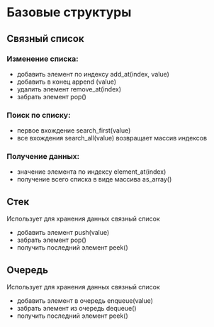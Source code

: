 # Базовые структуры
## Связный список
### Изменение списка:
- добавить элемент по индексу add_at(index, value)
- добавить в конец append (value)
- удалить элемент remove_at(index)
- забрать элемент pop()

### Поиск по списку:
- первое вхождение search_first(value)
- все вхождения search_all(value) возвращает массив индексов

### Получение данных:
- значение элемента по индексу element_at(index)
- получение всего списка в виде массива as_array()

## Стек
Использует для хранения данных связный список
- добавить элемент push(value)
- забрать элемент pop()
- получить последний элемент peek()

## Очередь
Использует для хранения данных связный список 
- добавить элемент в очередь enqueue(value)
- забрать элемент из очередь dequeue()
- получить последний элемент peek()
